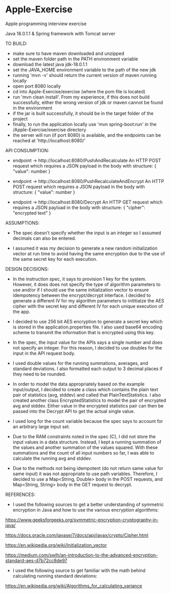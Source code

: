# Apple-Exercise
Apple programming interview exercise

Java 18.0.1.1 & Spring framework with Tomcat server

TO BUILD:

- make sure to have maven downloaded and unzipped
- set the maven folder path in the PATH environment variable
- download the latest java jdk-18.0.1.1
- set the JAVA_HOME environment variable to the path of the new jdk
- running 'mvn -v' should return the current version of maven running locally
- open port 8080 locally
- cd into Apple-Exercise/exercise (where the pom file is located)
- run 'mvn clean install'. From my experience, if this does not build successfully, either the wrong version of jdk or maven cannot be found in the environment
- if the jar is built successfully, it should be in the target folder of the project
- finally, to run the application locally use 'mvn spring-boot:run' in the /Apple-Exercise/exercise directory
- the server will run (if port 8080) is available, and the endpoints can be reached at 'http://localhost:8080/'

API CONSUMPTION:

- endpoint -> http://localhost:8080/PushAndRecalculate 
        An HTTP POST request which requires a JSON payload in the body with structure:
        { "value": number }

- endpoint -> http://localhost:8080/PushRecalculateAndEncrypt 
        An HTTP POST request which requires a JSON payload in the body with structure:
        { "value": number }

- endpoint -> http://localhost:8080/Decrypt 
        An HTTP GET request which requires a JSON payload in the body with structure: 
        { "cipher": "encrypted text" }


ASSUMPTIONS:

- The spec doesn't specify whether the input is an integer so I assumed decimals can also be entered.

- I assumed it was my decision to generate a new random initialization vector at run time to avoid having the same encryption due to the use of the same secret key for each execution.

  
DESIGN DECISIONS: 

- In the instruction spec, it says to provision 1 key for the system. However, it does does not specify the type of algorithm parameters to use and/or if I should use   the same  initialization vector to ensure idempotency between the encrypt/decrypt interface. I decided to generate a different IV for my algorithm parameters to inititialze the AES cipher with the secret key and different IV for each unique execution of the app.

- I decided to use 256 bit AES encryption to generate a secret key which is stored in the application.properties file. I also used base64 encoding scheme to transmit the information that is encrypted using this key. 

- In the spec, the input value for the APIs says a single number and does not specify an integer. For this reason, I decided to use doubles for the input in the API request body.

- I used double values for the running summations, averages, and standard deviations. I also formatted each output to 3 decimal places if they need to be rounded. 

- In order to model the data appropriately based on the example input/output, I decided to create a class which contains the plain text pair of statistics (avg, stddev) and called that PlainTextStatistics. I also created another class EncryptedStatistics to model the pair of encrypted avg and stddev. Either value in the encrypted statistics pair can then be passed into the Decrypt API to get the actual single value.

- I used long for the count variable because the spec says to account for an arbitrary large input set. 

- Due to the RAM constraints noted in the spec (C), I did not store the input values in a data structure. Instead, I kept a running summation of the values and another summation of the values squared. With these summations and the count of all input numbers so far, I was able to calculate the running avg and stddev. 

- Due to the methods not being idempotent (do not return same value for same input) it was not appropriate to use path variables. Therefore, I decided to use a Map<String, Double> body in the POST requests, and Map<String, String> body in the GET request to decrypt.


REFERENCES:

- I used the following sources to get a better understanding of symmetric encryption in Java and how to use the various encryption algorithms:          

https://www.geeksforgeeks.org/symmetric-encryption-cryptography-in-java/

https://docs.oracle.com/javase/7/docs/api/javax/crypto/Cipher.html

https://en.wikipedia.org/wiki/Initialization_vector

https://medium.com/swlh/an-introduction-to-the-advanced-encryption-standard-aes-d7b72cc8de97


- I used the following source to get familiar with the math behind calculating running standard deviations:

https://en.wikipedia.org/wiki/Algorithms_for_calculating_variance


